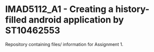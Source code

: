 # IMAD5112_A1 - Creating a history-filled android application by ST10462553
 Repository containing files/ information for Assignment 1.

